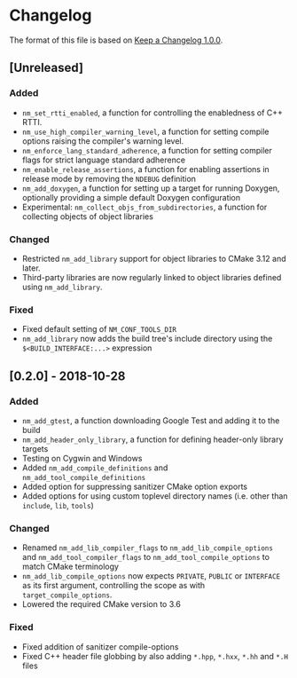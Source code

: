 # Changelog

The format of this file is based on [Keep a Changelog 1.0.0](https://keepachangelog.com/en/1.0.0/).

## [Unreleased]
### Added
- `nm_set_rtti_enabled`, a function for controlling the
enabledness of C++ RTTI.
- `nm_use_high_compiler_warning_level`, a function for setting compile options raising the compiler's
warning level.
- `nm_enforce_lang_standard_adherence`, a function for setting compiler flags
for strict language standard adherence
- `nm_enable_release_assertions`, a function for enabling assertions in release
mode by removing the `NDEBUG` definition
- `nm_add_doxygen`, a function for setting up a target for running Doxygen, optionally providing a simple default Doxygen configuration
- Experimental: `nm_collect_objs_from_subdirectories`, a
function for collecting objects of object libraries

### Changed
- Restricted `nm_add_library` support for object libraries to CMake 3.12 and later.
- Third-party libraries are now regularly linked to object libraries defined
  using `nm_add_library`.

### Fixed
- Fixed default setting of `NM_CONF_TOOLS_DIR`
- `nm_add_library` now adds the build tree's include directory using the
  `$<BUILD_INTERFACE:...>` expression

## [0.2.0] - 2018-10-28
### Added
- `nm_add_gtest`, a function downloading Google Test and
  adding it to the build
- `nm_add_header_only_library`, a function for defining header-only library
  targets
- Testing on Cygwin and Windows
- Added `nm_add_compile_definitions` and `nm_add_tool_compile_definitions`
- Added option for suppressing sanitizer CMake option exports
- Added options for using custom toplevel directory names (i.e. other than
  `include`, `lib`, `tools`)

### Changed
- Renamed `nm_add_lib_compiler_flags` to `nm_add_lib_compile_options` and
  `nm_add_tool_compiler_flags` to `nm_add_tool_compile_options` to match
  CMake terminology
- `nm_add_lib_compile_options` now expects `PRIVATE`,
  `PUBLIC` or `INTERFACE` as its first argument, controlling the scope as
  with `target_compile_options`.
- Lowered the required CMake version to 3.6

### Fixed
- Fixed addition of sanitizer compile-options
- Fixed C++ header file globbing by also adding `*.hpp`,
  `*.hxx`, `*.hh` and `*.H` files
